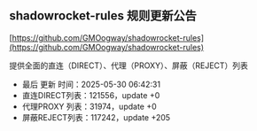 ## shadowrocket-rules 规则更新公告

[https://github.com/GMOogway/shadowrocket-rules](https://github.com/GMOogway/shadowrocket-rules)

提供全面的直连（DIRECT）、代理（PROXY）、屏蔽（REJECT）列表
- 最后 更新 时间：2025-05-30 06:42:31
- 直连DIRECT列表：121556，update +0
- 代理PROXY 列表：31974，update +0
- 屏蔽REJECT列表：117242，update +205